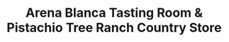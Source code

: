 ---
title: "Arena Blanca Tasting Room & Pistachio Tree Ranch Country Store"
url: /alamogordo/arena-blanca-tasting-room-and-pistachio-tree-ranch-country-store/
shop: wine
---